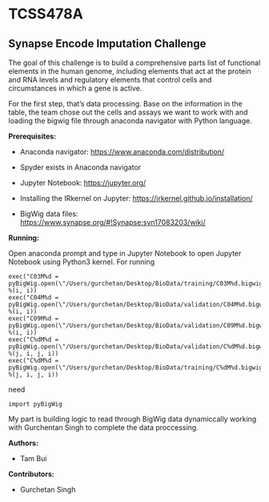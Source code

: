 # TCSS478A
## Synapse Encode Imputation Challenge

The goal of this challenge is to build a comprehensive parts list of functional elements in the human genome, including elements that act at the protein and RNA levels and regulatory elements that control cells and circumstances in which a gene is active. 

For the first step, that’s data processing. Base on the information in the table, the team chose out the cells and assays we want to work with and loading the bigwig file through anaconda navigator with Python language. 

**Prerequisites:**

- Anaconda navigator: https://www.anaconda.com/distribution/

- Spyder exists in Anaconda navigator

- Jupyter Notebook: https://jupyter.org/

- Installing the IRkernel on Jupyter: https://irkernel.github.io/installation/

- BigWig data files: https://www.synapse.org/#!Synapse:syn17083203/wiki/

**Running:**

Open anaconda prompt and type in Jupyter Notebook to open Jupyter Notebook using Python3 kernel. 
For running
```
exec("C03M%d = pyBigWig.open(\"/Users/gurchetan/Desktop/BioData/training/C03M%d.bigwig\")" %(i, i))
exec("C04M%d = pyBigWig.open(\"/Users/gurchetan/Desktop/BioData/validation/C04M%d.bigwig\")" %(i, i))
exec("C09M%d = pyBigWig.open(\"/Users/gurchetan/Desktop/BioData/validation/C09M%d.bigwig\")" %(i, i))
exec("C%dM%d = pyBigWig.open(\"/Users/gurchetan/Desktop/BioData/validation/C%dM%d.bigwig\")" %(j, i, j, i))
exec("C%dM%d = pyBigWig.open(\"/Users/gurchetan/Desktop/BioData/training/C%dM%d.bigwig\")" %(j, i, j, i))
```
need
```
import pyBigWig
```

My part is building logic to read through BigWig data dynamiccally working with Gurchentan Singh to complete the data proccessing.

**Authors:**

- Tam Bui

**Contributors:**

- Gurchetan Singh
